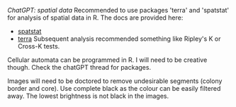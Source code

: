 *ChatGPT: spatial data*
Recommended to use packages 'terra' and 'spatstat' for analysis of spatial data in R. The docs are provided here:
- [spatstat](https://cran.r-project.org/web/packages/spatstat/spatstat.pdf)
- [terra](https://cran.r-project.org/web/packages/terra/terra.pdf)
Subsequent analysis recommended something like Ripley's K or Cross-K tests.

Cellular automata can be programmed in R. I will need to be creative though. Check the chatGPT thread for packages.

Images will need to be doctored to remove undesirable segments (colony border and core). Use complete black as the colour can be easily filtered away. The lowest brightness is not black in the images.